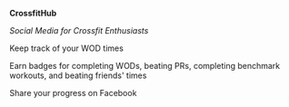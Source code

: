 **CrossfitHub**

*Social Media for Crossfit Enthusiasts*

Keep track of your WOD times

Earn badges for completing WODs, beating PRs, completing benchmark workouts, and beating friends' times

Share your progress on Facebook
